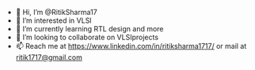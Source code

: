 - 👋 Hi, I’m @RitikSharma17
- 👀 I’m interested in VLSI 
- 🌱 I’m currently learning RTL design and more
- 💞️ I’m looking to collaborate on VLSIprojects
- 📫 Reach me at https://www.linkedin.com/in/ritiksharma1717/ or mail at ritik1717@gmail.com

<!---
RitikSharma17/RitikSharma17 is a ✨ special ✨ repository because its `README.md` (this file) appears on your GitHub profile.
You can click the Preview link to take a look at your changes.
--->

